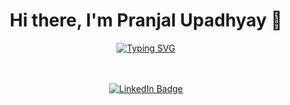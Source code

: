 <h1 align="center">
  Hi there, I'm Pranjal Upadhyay 👋
</h1>
<div align="center">
  
  <a href="https://github.com/upadhyaypranjal">
    <img 
      src="https://readme-typing-svg.herokuapp.com/?font=Fira+Code&color=36BCF7&size=23&center=true&width=700&lines=Electronics+%26+Communication+Engineering;IIITDM+Kurnool;B.Tech+%2B+M.Tech+Dual+Degree;2023-2028;From+Surat,+Gujarat" 
      alt="Typing SVG" 
    />
  </a>
  
  <br><br>
  <a href="https://www.linkedin.com/in/pranjalupadhyay0142/" target="_blank">
    <img 
      src="https://img.shields.io/badge/LinkedIn-0077B5?style=for-the-badge&logo=linkedin&logoColor=white" 
      alt="LinkedIn Badge"
    />
  </a>
</div>
